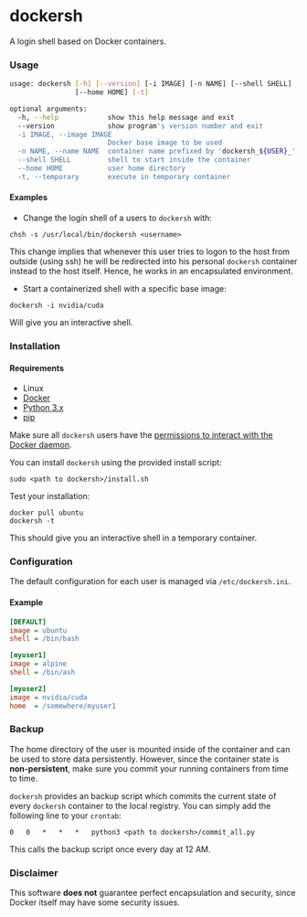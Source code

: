# dockersh
A login shell based on Docker containers.


### Usage
```sh
usage: dockersh [-h] [--version] [-i IMAGE] [-n NAME] [--shell SHELL]
                [--home HOME] [-t]

optional arguments:
  -h, --help            show this help message and exit
  --version             show program's version number and exit
  -i IMAGE, --image IMAGE
                        Docker base image to be used
  -n NAME, --name NAME  container name prefixed by 'dockersh_${USER}_'
  --shell SHELL         shell to start inside the container
  --home HOME           user home directory
  -t, --temporary       execute in temporary container
```
#### Examples
- Change the login shell of a users to `dockersh` with:
```
chsh -s /usr/local/bin/dockersh <username>
```
This change implies that whenever this user tries to logon to the host from outside (using ssh) he will be redirected into his personal `dockersh` container instead to the host itself.
Hence, he works in an encapsulated environment.


- Start a containerized shell with a specific base image:
```
dockersh -i nvidia/cuda
```
Will give you an interactive shell.

### Installation
#### Requirements
- Linux
- [Docker](https://docs.docker.com/install/)
- [Python 3.x](https://www.python.org/downloads/)
- [pip](https://pip.pypa.io/en/stable/installing/)

Make sure all `dockersh` users have the [permissions to interact with the Docker daemon](https://docs.docker.com/install/linux/linux-postinstall/).

You can install `dockersh` using the provided install script:
```
sudo <path to dockersh>/install.sh
```
Test your installation:
```
docker pull ubuntu
dockersh -t
```
This should give you an interactive shell in a temporary container.

### Configuration
The default configuration for each user is managed via `/etc/dockersh.ini`.

#### Example
```ini
[DEFAULT]
image = ubuntu
shell = /bin/bash

[myuser1]
image = alpine
shell = /bin/ash

[myuser2]
image = nvidia/cuda
home  = /somewhere/myuser1
```

### Backup
The home directory of the user is mounted inside of the container and can be used to store data persistently.
However, since the container state is __non-persistent__, make sure you commit your running containers from time to time.

`dockersh` provides an backup script which commits the current state of every `dockersh` container to the local registry.
You can simply add the following line to your `crontab`:
```
0   0   *   *   *   python3 <path to dockersh>/commit_all.py
```
This calls the backup script once every day at 12 AM.

### Disclaimer
This software __does not__ guarantee perfect encapsulation and security, since Docker itself may have some security issues.
